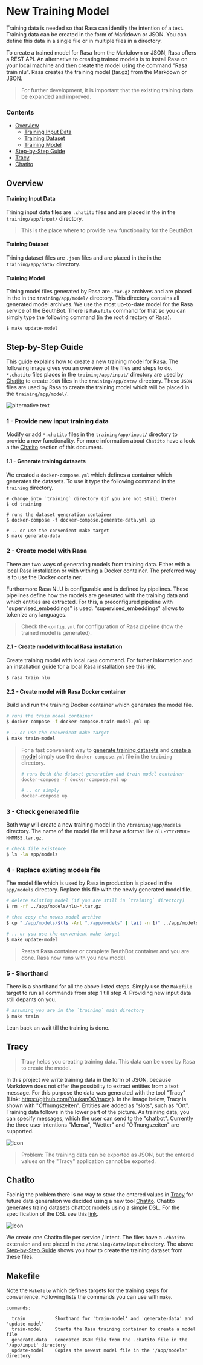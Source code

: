 # New Training Model

Training data is needed so that Rasa can identify the intention of a text. Training data can be created in the form of Markdown or JSON. You can define this data in a single file or in multiple files in a directory. 

To create a trained model for Rasa from the Markdown or JSON, Rasa offers a REST API. An alternative to creating trained models is to install Rasa on your local machine and then create the model using the command "Rasa train nlu". Rasa creates the training model (tar.gz) from the Markdown or JSON.

> For further development, it is important that the existing training data be expanded and improved.

### Contents

- [Overview](#Overview)
	- [Training Input Data](#Training-Input-Data)
	- [Training Dataset](#Training-Dataset)
	- [Training Model](#Training-Model)
- [Step-by-Step Guide](#Step-by-Step-Guide)
- [Tracy](#Tracy)
- [Chatito](#Chatito)



## Overview

#### Training Input Data

Trining input data files are `.chatito`  files and are placed in the in the `training/app/input/` directory.

> This is the place where to provide new functionality for the BeuthBot.

#### Training Dataset

Trining dataset files are `.json`  files and are placed in the in the `training/app/data/` directory.

#### Training Model

Trining model files generated by Rasa are `.tar.gz`  archives and are placed in the in the `training/app/model/` directory. This directory contains all generated model archives. We use the most up-to-date model for the Rasa service of the BeuthBot. There is `Makefile` command for that so you can simply type the following command (in the root directory of Rasa).

```shell
$ make update-model
```



## Step-by-Step Guide

This guide explains how to create a new training model for Rasa. The following image gives you an overview of the files and steps to do. `*.chatito` files places in the `training/app/input/` directory are used by [Chatito](#Chatito) to create `JSON` files in the `training/app/data/` directory. These `JSON` files are used by Rasa to create the training model which will be placed in the `training/app/model/`.

![alternative text](http://www.plantuml.com/plantuml/proxy?cache=no&src=https://raw.githubusercontent.com/beuthbot/rasa/database-understanding/.documentation/uml/training.txt)

### 1 -  Provide new input training data

Modify or add  `*.chatito` files in the `training/app/input/` directory to provide a new functionality. For more information about `Chatito` have a look a the [Chatito](#Chatito) section of this document.

#### 1.1 - Generate training datasets

We created a `docker-compose.yml` which defines a container which generates the datasets. To use it type the following command in the `training` directory.

```shell
# change into `training` directory (if you are not still there)
$ cd training

# runs the dataset generation container
$ docker-compose -f docker-compose.generate-data.yml up

# .. or use the convenient make target
$ make generate-data
```

### 2 - Create model with Rasa

There are two ways of generating models from training data. Either with a local Rasa installation or with withing a Docker container. The preferred way is to use the Docker container.

Furthermore Rasa NLU is configurable and is defined by pipelines. These pipelines define how the models are generated with the training data and which entities are extracted. For this, a preconfigured pipeline with "supervised_embeddings" is used. "supervised_embeddings" allows to tokenize any languages.

> Check the `config.yml` for configuration of Rasa pipeline (how the trained model is generated).

#### 2.1 - Create model with local Rasa installation

Create training model with local `rasa` command. For furher information and an installation guide for a local Rasa installation see this [link](https://github.com/beuthbot/rasa/tree/database-understanding#local-rasa-installation).

```bash
$ rasa train nlu
```

#### 2.2 - Create model with Rasa Docker container

Build and run the training Docker container which generates the model file.

```bash
# runs the train model container
$ docker-compose -f docker-compose.train-model.yml up

# .. or use the convenient make target
$ make train-model
```

> For a fast convenient way to [generate training datasets](#1.1---Generate-training-datasets) and [create a model](#2---Create-model-with-Rasa) simply use the `docker-compose.yml` file in the `training` directory.
> ```bash
> # runs both the dataset generation and train model container
> docker-compose -f docker-compose.yml up
> 
> # .. or simply
> docker-compose up
> ```

### 3 - Check generated file

Both way will create a new training model in the `/training/app/models` directory. The name of the  model file will have a format like `nlu-YYYYMMDD-HHMMSS.tar.gz`.

```bash
# check file existence
$ ls -la app/models
```

### 4 - Replace existing models file

The model file which is used by Rasa in production is placed in the `app/models` directory. Replace this file with the newly generated model file.

```bash
# delete existing model (if you are still in `training` directory)
$ rm -rf ../app/models/nlu-*.tar.gz

# then copy the newes model archive 
$ cp "./app/models/$(ls -Art "./app/models" | tail -n 1)" ../app/models

# .. or you use the convenient make target
$ make update-model
```

> Restart Rasa container or complete BeuthBot container and you are done. Rasa now runs with you new model.

### 5 - Shorthand

There is a shorthand for all the above listed steps. Simply use the `Makefile` target to run all commands from step 1 till step 4. Providing new input data still depants on you.

```bash
# assuming you are in the `training` main directory
$ make train
```

Lean back an wait till the training is done.

## Tracy

> Tracy helps you creating training data. This data can be used by Rasa to create the model.

In this project we write training data in the form of JSON, because Markdown does not offer the possibility to extract entities from a text message. For this purpose the data was generated with the tool "Tracy" (Link: https://github.com/YuukanOO/tracy ). In the image below, Tracy is shown with "Öffnungszeiten". Entities are added as "slots", such as "Ort". Training data follows in the lower part of the picture. As training data, you can specify messages, which the user can send to the "chatbot". Currently the three user intentions "Mensa", "Wetter" and "Öffnungszeiten" are supported.

![Icon](TracyExample.png "Icon")

> Problem: The training data can be exported as JSON, but the entered values on the "Tracy" application cannot be exported.



## Chatito

Facinig the problem there is no way to store the entered values in [Tracy](#Tracy) for future data generation we decided using a new tool [Chatito](https://github.com/rodrigopivi/Chatito). Chatito generates traing datasets chatbot models using a simple DSL. For the specification of the DSL see this [link](https://github.com/rodrigopivi/Chatito/blob/master/spec.md).

![Icon](ChatitoScreenshot.jpg "Icon")

We create one Chatito file per service / intent. The files have a `.chatito` extension and are placed in the `/training/data/input` directory. The above [Step-by-Step Guide](#Step-by-Step-Guide) shows you how to create the training dataset from these files.

## Makefile

Note the `Makefile` which defines targets for the training steps for convenience. Following lists the commands you can use with `make`.

```
commands:

  train           Shorthand for 'train-model' and 'generate-data' and 'update-model'
  train-model     Starts the Rasa training container to create a model file
  generate-data   Generated JSON file from the .chatito file in the '/app/input' directory
  update-model    Copies the newest model file in the '/app/models' directory
```

